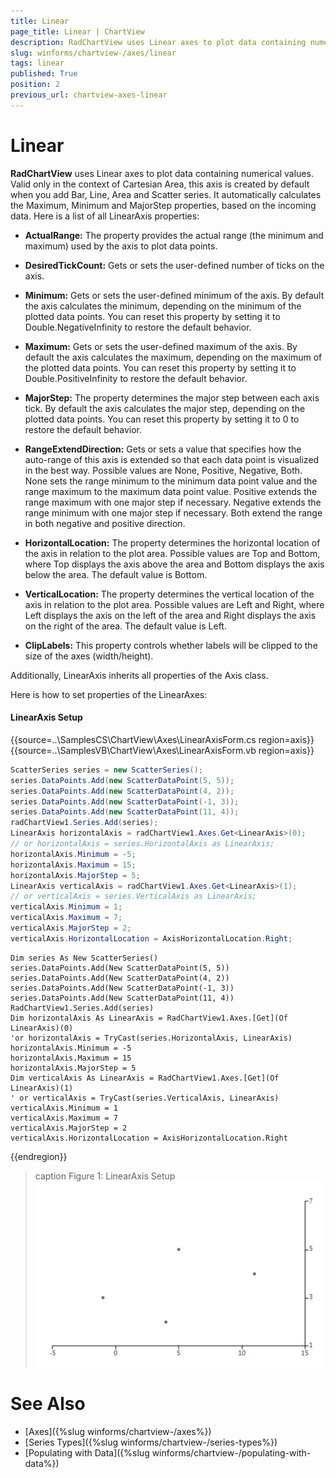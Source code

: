 ```yaml
---
title: Linear
page_title: Linear | ChartView
description: RadChartView uses Linear axes to plot data containing numerical values. Valid only in the context of Cartesian Area, this axis is created by default when you add Bar, Line, Area and Scatter series.
slug: winforms/chartview-/axes/linear
tags: linear
published: True
position: 2
previous_url: chartview-axes-linear
---
```


# Linear

__RadChartView__ uses Linear axes to plot data containing numerical values. Valid only in the context of Cartesian Area, this axis is created by default when you add Bar, Line, Area and Scatter series. It automatically calculates the Maximum, Minimum and MajorStep properties, based on the incoming data. Here is a list of all LinearAxis properties:

* __ActualRange:__ The property provides the actual range (the minimum and maximum) used by the axis to plot data points.

* __DesiredTickCount:__ Gets or sets the user-defined number of ticks on the axis.

* __Minimum:__ Gets or sets the user-defined minimum of the axis. By default the axis calculates the minimum, depending on the minimum of the plotted data points. You can reset this property by setting it to Double.NegativeInfinity to restore the default behavior.

* __Maximum:__ Gets or sets the user-defined maximum of the axis. By default the axis calculates the maximum, depending on the maximum of the plotted data points. You can reset this property by setting it to Double.PositiveInfinity to restore the default behavior.

* __MajorStep:__ The property determines the major step between each axis tick. By default the axis calculates the major step, depending on the plotted data points. You can reset this property by setting it to 0 to restore the default behavior.

* __RangeExtendDirection:__ Gets or sets a value that specifies how the auto-range of this axis is extended so that each data point is visualized in the best way. Possible values are None, Positive, Negative, Both. None sets the range minimum to the minimum data point value and the range maximum to the maximum data point value. Positive extends the range maximum with one major step if necessary. Negative extends the range minimum with one major step if necessary. Both extend the range in both negative and positive direction.

* __HorizontalLocation:__ The property determines the horizontal location of the axis in relation to the plot area. Possible values are Top and Bottom, where Top displays the axis above the area and Bottom displays the axis below the area. The default value is Bottom.

* __VerticalLocation:__ The property determines the vertical location of the axis in relation to the plot area. Possible values are Left and Right, where Left displays the axis on the left of the area and Right displays the axis on the right of the area. The default value is Left.

* __ClipLabels:__ This property controls whether labels will be clipped to the size of the axes (width/height).

Additionally, LinearAxis inherits all properties of the Axis class.

Here is how to set properties of the LinearAxes: 

#### LinearAxis Setup

{{source=..\SamplesCS\ChartView\Axes\LinearAxisForm.cs region=axis}} 
{{source=..\SamplesVB\ChartView\Axes\LinearAxisForm.vb region=axis}} 

````C#
ScatterSeries series = new ScatterSeries();
series.DataPoints.Add(new ScatterDataPoint(5, 5));
series.DataPoints.Add(new ScatterDataPoint(4, 2));
series.DataPoints.Add(new ScatterDataPoint(-1, 3));
series.DataPoints.Add(new ScatterDataPoint(11, 4));
radChartView1.Series.Add(series);
LinearAxis horizontalAxis = radChartView1.Axes.Get<LinearAxis>(0);
// or horizontalAxis = series.HorizontalAxis as LinearAxis;
horizontalAxis.Minimum = -5;
horizontalAxis.Maximum = 15;
horizontalAxis.MajorStep = 5;
LinearAxis verticalAxis = radChartView1.Axes.Get<LinearAxis>(1);
// or verticalAxis = series.VerticalAxis as LinearAxis;
verticalAxis.Minimum = 1;
verticalAxis.Maximum = 7;
verticalAxis.MajorStep = 2;
verticalAxis.HorizontalLocation = AxisHorizontalLocation.Right;

````
````VB.NET
Dim series As New ScatterSeries()
series.DataPoints.Add(New ScatterDataPoint(5, 5))
series.DataPoints.Add(New ScatterDataPoint(4, 2))
series.DataPoints.Add(New ScatterDataPoint(-1, 3))
series.DataPoints.Add(New ScatterDataPoint(11, 4))
RadChartView1.Series.Add(series)
Dim horizontalAxis As LinearAxis = RadChartView1.Axes.[Get](Of LinearAxis)(0)
'or horizontalAxis = TryCast(series.HorizontalAxis, LinearAxis)
horizontalAxis.Minimum = -5
horizontalAxis.Maximum = 15
horizontalAxis.MajorStep = 5
Dim verticalAxis As LinearAxis = RadChartView1.Axes.[Get](Of LinearAxis)(1)
' or verticalAxis = TryCast(series.VerticalAxis, LinearAxis)
verticalAxis.Minimum = 1
verticalAxis.Maximum = 7
verticalAxis.MajorStep = 2
verticalAxis.HorizontalLocation = AxisHorizontalLocation.Right

````

{{endregion}} 

>caption Figure 1: LinearAxis Setup
![chartview-axes-linear 001](images/chartview-axes-linear001.png)

# See Also

* [Axes]({%slug winforms/chartview-/axes%})
* [Series Types]({%slug winforms/chartview-/series-types%})
* [Populating with Data]({%slug winforms/chartview-/populating-with-data%})
